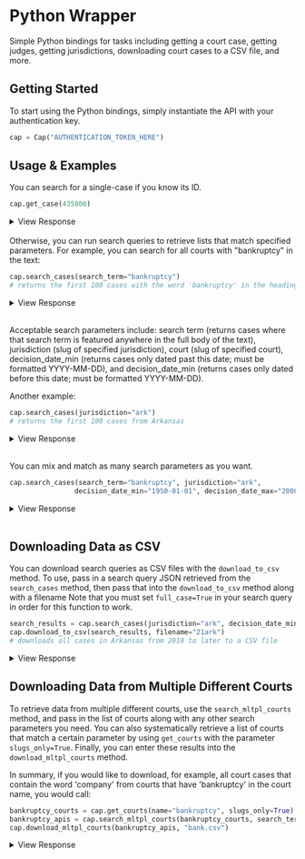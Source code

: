 
# Python Wrapper
Simple Python bindings for tasks including getting a court case, getting judges, getting jurisdictions, downloading court cases to a CSV file, and more.

## Getting Started
To start using the Python bindings, simply instantiate the API with your authentication key.
```python
cap = Cap("AUTHENTICATION_TOKEN_HERE")
```
## Usage & Examples
You can search for a single-case if you know its ID.

```python
cap.get_case(435800)
```

<details>
<summary>View Response</summary>

```js
{'citations': [{'cite': '1 Ill. 34', 'type': 'official'}],
 'court': {'id': 8772,
  'name': 'Illinois Supreme Court',
  'name_abbreviation': 'Ill.',
  'slug': 'ill',
  'url': 'https://api.case.law/v1/courts/ill/'},
 'decision_date': '1820-12',
 'docket_number': '',
 'first_page': '34',
 'id': 435800,
 'jurisdiction': {'id': 29,
  'name': 'Ill.',
  'name_long': 'Illinois',
  'slug': 'ill',
  'url': 'https://api.case.law/v1/jurisdictions/ill/',
  'whitelisted': True},
 'last_page': '34',
 'name': 'John Thornton and others, Appellants, v. George Smiley and John Bradshaw, Appellees',
 'name_abbreviation': 'Thornton v. Smiley',
 'reporter': {'full_name': 'Illinois Reports',
  'url': 'https://api.case.law/v1/reporters/1058/'},
 'url': 'https://api.case.law/v1/cases/435800/',
 'volume': {'url': 'https://api.case.law/v1/volumes/32044057891608/',
  'volume_number': '1'}}
  ```  
</details>  
<br />
Otherwise, you can run search queries to retrieve lists that match specified parameters. For example, you can search for all courts with "bankruptcy" in the text:

```python
cap.search_cases(search_term="bankruptcy")
# returns the first 100 cases with the word 'bankruptcy' in the heading or full text
```
<details>
<summary>View Response</summary>

```js
{'count': None,
 'next': 'https://api.case.law/v1/cases/?cursor=cD00MjE3LjA%3D&search=bankruptcy',
 'previous': None,
 'results': [{'citations': [{'cite': '59 Mass. App. Dec. 100',
     'type': 'official'}],
   'court': {'id': 15176,
    'name': 'Massachusetts Appellate Decisions',
    'name_abbreviation': 'Mass. App. Dec.',
    'slug': 'mass-app-dec',
    'url': 'https://api.case.law/v1/courts/mass-app-dec/'},
   'decision_date': '1976-11-09',
   'docket_number': 'No. 8394; No. 750',
   'first_page': '100',
   'id': 2,
   'jurisdiction': {'id': 4,
    'name': 'Mass.',
    'name_long': 'Massachusetts',
    'slug': 'mass',
    'url': 'https://api.case.law/v1/jurisdictions/mass/',
    'whitelisted': False},
   'last_page': '109',
   'name': 'MERRIMACK VALLEY NATIONAL BANK v. G. STEWART BAIRD, JR. ET AL',
   'name_abbreviation': 'Merrimack Valley National Bank v. Baird',
   'reporter': {'full_name': 'Massachusetts Appellate Decisions',
    'url': 'https://api.case.law/v1/reporters/579/'},
   'url': 'https://api.case.law/v1/cases/2/',
   'volume': {'url': 'https://api.case.law/v1/volumes/32044026226753/',
    'volume_number': '59'}},
    and so on
  ```
</details>
<br />

Acceptable search parameters include: search term (returns cases where that search term is featured anywhere in the full body of the text), jurisdiction (slug of specified jurisdiction), court (slug of specified court), decision_date_min (returns cases only dated past this date; must be formatted YYYY-MM-DD), and decision_date_min (returns cases only dated before this date; must be formatted YYYY-MM-DD).

Another example:

```python
cap.search_cases(jurisdiction="ark")
# returns the first 100 cases from Arkansas
```

<details>
		<summary>View Response</summary>

```js
{'count': 3644,
 'next': 'https://api.case.law/v1/cases/?cursor=bz05JnA9MjAxMC0wMy0wNA%3D%3D&decision_date_min=2010-01-01&jurisdiction=ark',
 'previous': None,
 'results': [{'citations': [{'cite': '374 S.W.3d 38', 'type': 'official'},
    {'cite': '2010 Ark. App. 18', 'type': 'parallel'}],
   'court': {'id': 13370,
    'name': 'Arkansas Court of Appeals',
    'name_abbreviation': 'Ark. Ct. App.',
    'slug': 'ark-ct-app',
    'url': 'https://api.case.law/v1/courts/ark-ct-app/'},
   'decision_date': '2010-01-06',
   'docket_number': 'No. CA 09-435',
   'first_page': '38',
   'id': 7121492,
   'jurisdiction': {'id': 34,
    'name': 'Ark.',
    'name_long': 'Arkansas',
    'slug': 'ark',
    'url': 'https://api.case.law/v1/jurisdictions/ark/',
    'whitelisted': True},
   'last_page': '44',
   'name': 'ALL CREATURES ANIMAL HOSPITAL, INC. and Marion Smith, Appellants v. FINOVA CAPITAL CORPORATION, Appellee',
   'name_abbreviation': 'All Creatures Animal Hospital, Inc. v. Finova Capital Corp.',
   'reporter': {'full_name': 'South Western Reporter Third Series',
    'url': 'https://api.case.law/v1/reporters/612/'},
   'url': 'https://api.case.law/v1/cases/7121492/',
   'volume': {'url': 'https://api.case.law/v1/volumes/32044132267543/',
    'volume_number': '374'}},
    and so on...
    
  ```
  </details>
  <br />
  

You can mix and match as many search parameters as you want.

```python
cap.search_cases(search_term="bankruptcy", jurisdiction="ark", 
				decision_date_min="1950-01-01", decision_date_max="2000-01-01")
```

<details>
		<summary>View Response</summary>

```js
{'count': 273,
 'next': 'https://api.case.law/v1/cases/?cursor=cD0xNzA5MzA3LjA%3D&decision_date_max=2000-01-01&decision_date_min=1950-01-01&jurisdiction=ark&search=bankruptcy',
 'previous': None,
 'results': [{'citations': [{'cite': '336 Ark. 432', 'type': 'official'},
    {'cite': '985 S.W.2d 314', 'type': 'parallel'}],
   'court': {'id': 8808,
    'name': 'Arkansas Supreme Court',
    'name_abbreviation': 'Ark.',
    'slug': 'ark',
    'url': 'https://api.case.law/v1/courts/ark/'},
   'decision_date': '1999-02-18',
   'docket_number': '98-126',
   'first_page': '432',
   'id': 51189,
   'jurisdiction': {'id': 34,
    'name': 'Ark.',
    'name_long': 'Arkansas',
    'slug': 'ark',
    'url': 'https://api.case.law/v1/jurisdictions/ark/',
    'whitelisted': True},
   'last_page': '435',
   'name': 'Mattie ALLISON v. Alvin LONG and Shirley Long, Husband & Wife; the Unknown Heirs at Law of Grant Long, Jr., Deceased; the Unknown Heirs at Law of Jo Ann Long, Deceased; John A. Eason; Ruby J. Eason; and Any Other Person Who Might Claim An Interest',
   'name_abbreviation': 'Allison v. Long',
   'reporter': {'full_name': 'Arkansas Reports',
    'url': 'https://api.case.law/v1/reporters/368/'},
   'url': 'https://api.case.law/v1/cases/51189/',
   'volume': {'url': 'https://api.case.law/v1/volumes/32044056076631/',
    'volume_number': '336'}},
    
	and so on...
    
  ```
</details>
<br />

## Downloading Data as CSV

You can download search queries as CSV files with the `download_to_csv` method. To use, pass in a search query JSON retrieved from the `search_cases` method, then pass that into the `download_to_csv` method along with a filename  Note that you must set `full_case=True` in your search query in order for this function to work. 

```python
search_results = cap.search_cases(jurisdiction="ark", decision_date_min="2010-01-01", full_case=True)
cap.download_to_csv(search_results, filename="21ark")
# downloads all cases in Arkansas from 2010 to later to a CSV file
```

<details>
<summary>View Response</summary>
	
```js
Downloaded 3644 court cases to file 21ark.csv.
```
</details>

## Downloading Data from Multiple Different Courts

To retrieve data from multiple different courts, use the `search_mltpl_courts` method, and pass in the list of courts along with any other search parameters you need. You can also systematically retrieve a list of courts that match a certain parameter by using `get_courts` with the parameter `slugs_only=True`. Finally, you can enter these results into the `download_mltpl_courts` method.

In summary, if you would like to download, for example, all court cases that contain the word 'company' from courts that have 'bankruptcy' in the court name, you would call:

```python
bankruptcy_courts = cap.get_courts(name="bankruptcy", slugs_only=True)
bankruptcy_apis = cap.search_mltpl_courts(bankruptcy_courts, search_term="company", full_case=True)
cap.download_mltpl_courts(bankruptcy_apis, "bank.csv")
```


<details>
<summary>View Response</summary>
	
```js
bankr-d-conn
Downloaded 3 rows, 3 total.
bankr-d-del
Downloaded 3 rows, 6 total.
bankr-d-idaho
Downloaded 1 rows, 7 total.
bankr-d-md
Downloaded 1 rows, 8 total.
bankr-d-mass
Downloaded 1 rows, 9 total.
bankr-d-mont
Downloaded 1 rows, 10 total.
bankr-dnd
Downloaded 1 rows, 11 total.
bankr-ed-mich
Downloaded 1 rows, 12 total.
bankr-edny
Downloaded 1 rows, 13 total.
bankr-ed-pa
Downloaded 1 rows, 14 total.
bankr-ed-tex
Downloaded 1 rows, 15 total.
bankr-md-fla
Downloaded 3 rows, 18 total.
bankr-md-la
Downloaded 1 rows, 19 total.
bankr-md-pa
Downloaded 1 rows, 20 total.
bankr-nd-cal
Downloaded 1 rows, 21 total.
bankr-nd-ill
Downloaded 3 rows, 24 total.
bankr-nd-ind
Downloaded 1 rows, 25 total.
bankr-ndny
Downloaded 1 rows, 26 total.
bankr-nd-ohio
Downloaded 1 rows, 27 total.
bankr-nd-okla
Downloaded 1 rows, 28 total.
bankr-sd-fla
Downloaded 1 rows, 29 total.
bankr-sdny
Downloaded 3 rows, 32 total.
bankr-sd-ohio
Downloaded 2 rows, 34 total.
bankr-sd-tex
Downloaded 2 rows, 36 total.
bankr-wd-mich
Downloaded 1 rows, 37 total.
bankr-wd-pa
Downloaded 1 rows, 38 total.
bankr-wd-va
Downloaded 1 rows, 39 total.
Downloaded 39 total court cases to file bank.csv.
```
</details>

